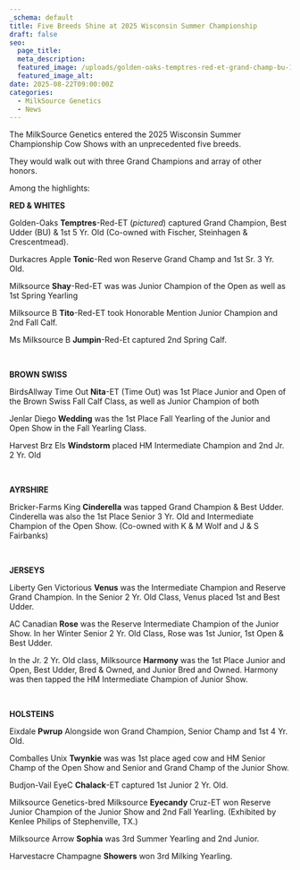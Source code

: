 ```yaml
---
_schema: default
title: Five Breeds Shine at 2025 Wisconsin Summer Championship
draft: false
seo:
  page_title:
  meta_description:
  featured_image: /uploads/golden-oaks-temptres-red-et-grand-champ-bu-1st-yr-old.jpg
  featured_image_alt:
date: 2025-08-22T09:00:00Z
categories:
  - MilkSource Genetics
  - News
---
```

The  MilkSource Genetics entered the 2025 Wisconsin Summer Championship Cow Shows with an unprecedented five breeds.

They would walk out with three Grand Champions and array of other honors.

Among the highlights:

**RED & WHITES**

Golden-Oaks **Temptres**\-Red-ET (*pictured*) captured Grand Champion, Best Udder (BU) & 1st 5 Yr. Old (Co-owned with Fischer, Steinhagen & Crescentmead).

Durkacres Apple **Tonic**\-Red won Reserve Grand Champ and 1st Sr. 3 Yr. Old.

Milksource **Shay**\-Red-ET was was Junior Champion of the Open as well as 1st Spring Yearling

Milksource B **Tito**\-Red-ET took Honorable Mention Junior Champion and 2nd Fall Calf.

Ms Milksource B **Jumpin**\-Red-Et captured 2nd Spring Calf.

&nbsp;

**BROWN SWISS**

BirdsAllway Time Out **Nita**\-ET (Time Out) was 1st Place Junior and Open of the Brown Swiss Fall Calf Class, as well as Junior Champion of both

Jenlar Diego **Wedding** was the 1st Place Fall Yearling of the Junior and Open Show in the Fall Yearling Class.

Harvest Brz Els **Windstorm** placed HM Intermediate Champion and 2nd Jr. 2 Yr. Old

&nbsp;

**AYRSHIRE**

Bricker-Farms King **Cinderella** was tapped Grand Champion & Best Udder. Cinderella was also the 1st Place Senior 3 Yr. Old and Intermediate Champion of the Open Show.  (Co-owned with K & M Wolf and J & S Fairbanks)

&nbsp;

**JERSEYS**

Liberty Gen Victorious **Venus** was the Intermediate Champion and Reserve Grand Champion.  In the Senior 2 Yr. Old Class, Venus placed 1st and Best Udder.

AC Canadian **Rose** was the Reserve Intermediate Champion of the Junior Show. In her Winter Senior 2 Yr. Old Class, Rose was 1st Junior, 1st Open & Best Udder.

In the Jr. 2 Yr. Old class, Milksource **Harmony** was the 1st Place Junior and Open, Best Udder, Bred & Owned, and Junior Bred and Owned. Harmony was then tapped the HM Intermediate Champion of Junior Show.

&nbsp;

**HOLSTEINS**

Eixdale **Pwrup** Alongside won Grand Champion, Senior Champ and 1st 4 Yr. Old.

Comballes Unix **Twynkie** was was 1st place aged cow and HM Senior Champ of the Open Show and Senior and Grand Champ of the Junior Show.

Budjon-Vail EyeC **Chalack**\-ET captured 1st Junior 2 Yr. Old.

Milksource Genetics-bred Milksource **Eyecandy** Cruz-ET won Reserve Junior Champion of the Junior Show and 2nd Fall Yearling. (Exhibited by Kenlee Philips of Stephenville, TX.)

Milksource Arrow **Sophia** was 3rd Summer Yearling and 2nd Junior.

Harvestacre Champagne **Showers** won 3rd Milking Yearling.